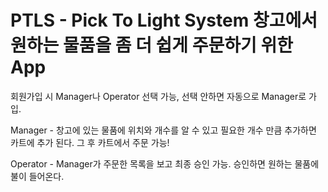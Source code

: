 # PTLS - Pick To Light System 창고에서 원하는 물품을 좀 더 쉽게 주문하기 위한 App
회원가입 시 Manager나 Operator 선택 가능, 선택 안하면 자동으로 Manager로 가입.

Manager - 창고에 있는 물품에 위치와 개수를 알 수 있고 필요한 개수 만큼 추가하면 카트에 추가 된다. 그 후 카트에서 주문 가능!

Operator - Manager가 주문한 목록을 보고 최종 승인 가능. 승인하면 원하는 물품에 불이 들어온다.
